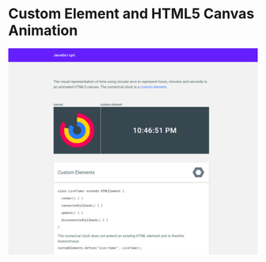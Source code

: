 # Custom Element and HTML5 Canvas Animation

![screenshot](https://github.com/Jon-Dickinson/custom-element/blob/master/assets/images/screenshot.png)
